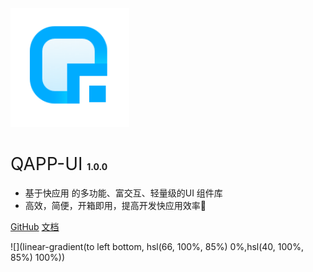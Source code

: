 <img src="./docs/assets/logo.png" width="190px">

# <span style="font-weight:400;">QAPP-UI</span> <span style="font-size:14px">1.0.0</span>

- 基于快应用 的多功能、富交互、轻量级的UI 组件库
- 高效，简便，开箱即用，提高开发快应用效率:rocket:

[GitHub](https://github.com/qapp-ui/qapp-ui)
[文档](#QAPP-UI)

![](linear-gradient(to left bottom, hsl(66, 100%, 85%) 0%,hsl(40, 100%, 85%) 100%))
